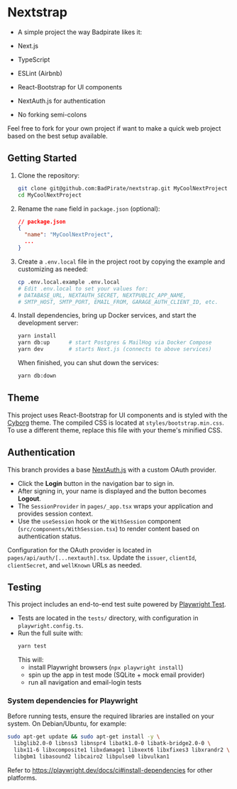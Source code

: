 # Nextstrap

- A simple project the way Badpirate likes it:

- Next.js
- TypeScript
- ESLint (Airbnb)
- React-Bootstrap for UI components
- NextAuth.js for authentication
- No forking semi-colons

Feel free to fork for your own project if want to make a quick web project based on the best setup available.

## Getting Started

1. Clone the repository:

   ```bash
   git clone git@github.com:BadPirate/nextstrap.git MyCoolNextProject
   cd MyCoolNextProject
   ```

2. Rename the `name` field in `package.json` (optional):

   ```json
   // package.json
   {
     "name": "MyCoolNextProject",
     ...
   }
   ```

3. Create a `.env.local` file in the project root by copying the example and customizing as needed:

   ```bash
   cp .env.local.example .env.local
   # Edit .env.local to set your values for:
   # DATABASE_URL, NEXTAUTH_SECRET, NEXTPUBLIC_APP_NAME,
   # SMTP_HOST, SMTP_PORT, EMAIL_FROM, GARAGE_AUTH_CLIENT_ID, etc.
   ```

4. Install dependencies, bring up Docker services, and start the development server:

   ```bash
   yarn install
   yarn db:up      # start Postgres & MailHog via Docker Compose
   yarn dev        # starts Next.js (connects to above services)
   ```
   When finished, you can shut down the services:
   ```bash
   yarn db:down
   ```

## Theme

This project uses React-Bootstrap for UI components and is styled with the [Cyborg](https://bootswatch.com/cyborg/) theme. The compiled CSS is located at `styles/bootstrap.min.css`. To use a different theme, replace this file with your theme's minified CSS.

## Authentication

This branch provides a base [NextAuth.js](https://next-auth.js.org/) with a custom OAuth provider.

- Click the **Login** button in the navigation bar to sign in.
- After signing in, your name is displayed and the button becomes **Logout**.
- The `SessionProvider` in `pages/_app.tsx` wraps your application and provides session context.
- Use the `useSession` hook or the `WithSession` component (`src/components/WithSession.tsx`) to render content based on authentication status.

Configuration for the OAuth provider is located in `pages/api/auth/[...nextauth].tsx`. Update the `issuer`, `clientId`, `clientSecret`, and `wellKnown` URLs as needed.

## Testing

This project includes an end-to-end test suite powered by [Playwright Test](https://playwright.dev).

- Tests are located in the `tests/` directory, with configuration in `playwright.config.ts`.
- Run the full suite with:
  ```bash
  yarn test
  ```
  This will:
  - install Playwright browsers (`npx playwright install`)
  - spin up the app in test mode (SQLite + mock email provider)
  - run all navigation and email-login tests

### System dependencies for Playwright
Before running tests, ensure the required libraries are installed on your system.
On Debian/Ubuntu, for example:
```bash
sudo apt-get update && sudo apt-get install -y \
  libglib2.0-0 libnss3 libnspr4 libatk1.0-0 libatk-bridge2.0-0 \
  libx11-6 libxcomposite1 libxdamage1 libxext6 libxfixes3 libxrandr2 \
  libgbm1 libasound2 libcairo2 libpulse0 libvulkan1
```
Refer to https://playwright.dev/docs/ci#install-dependencies for other platforms.
